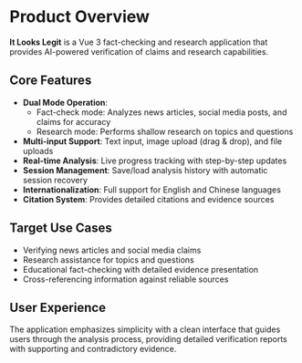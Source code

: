 # Product Overview

**It Looks Legit** is a Vue 3 fact-checking and research application that provides AI-powered verification of claims and research capabilities.

## Core Features

- **Dual Mode Operation**: 
  - Fact-check mode: Analyzes news articles, social media posts, and claims for accuracy
  - Research mode: Performs shallow research on topics and questions
- **Multi-input Support**: Text input, image upload (drag & drop), and file uploads
- **Real-time Analysis**: Live progress tracking with step-by-step updates
- **Session Management**: Save/load analysis history with automatic session recovery
- **Internationalization**: Full support for English and Chinese languages
- **Citation System**: Provides detailed citations and evidence sources

## Target Use Cases

- Verifying news articles and social media claims
- Research assistance for topics and questions
- Educational fact-checking with detailed evidence presentation
- Cross-referencing information against reliable sources

## User Experience

The application emphasizes simplicity with a clean interface that guides users through the analysis process, providing detailed verification reports with supporting and contradictory evidence.
